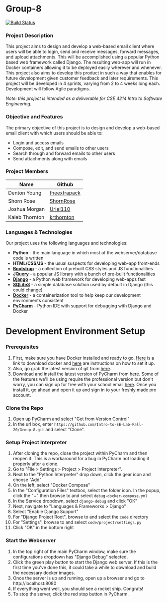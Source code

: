 # Group-8

[![Build Status](https://travis-ci.org/simkimsia/UtilityBehaviors.png)](https://travis-ci.org/simkimsia/UtilityBehaviors)

### Project Description

This project aims to design and develop a web-based email client where users will be able to login, send and receive messages, forward messages, and upload attachments.
This will be accomplished using a popular Python based web framework called Django.
The resulting web-app will run in Docker containers allowing it to be deployed easily wherever and whenever.
This project also aims to develop this product in such a way that enables for future development given customer feedback and later requirements.
This project will be developed in 4 sprints, varying from 2 to 4 weeks long each.
Development will follow Agile paradigms.

*Note: this project is intended as a deliverable for CSE 4214 Intro to Software Engineering.*

### Objective and Features
The primary objective of this project is to design and develop a web-based email client with which users should be able to:
- Login and access emails
- Compose, edit, and send emails to other users
- Search through and forward emails to other users
- Send attachments along with emails

### Project Members
Name | Github
--- | ---
Denton Young | [theextrapack](https://github.com/theextrapack)
Shorn Rose | [ShornRose](https://github.com/ShornRose)
Joshua Morgan | [Uriel110](https://github.com/Uriel110)
Kaleb Thornton | [krthornton](https://github.com/krthornton)


### Languages & Technologies
Our project uses the following languages and technologies:
- **Python** - the main language in which most of the webserver/database code is written
- **HTML/CSS/JS** - the usual suspects for developing web-app front-ends
- [**Bootstrap**](https://getbootstrap.com) - a collection of prebuilt CSS styles and JS functionalities
- [**JQuery**](https://jquery.com) - a popular JS library with a bunch of pre-built functionalities
- [**Django**](https://www.djangoproject.com/start/overview/) - a Python web framework for developing web-apps fast
- [**SQLite3**](https://www.sqlite.org/index.html) - a simple database solution used by default in Django (this could change)
- [**Docker**](https://www.docker.com/resources/what-container) - a containerization tool to help keep our development environments consistent
- [**PyCharm**](https://www.jetbrains.com/pycharm/) - Python IDE with support for debugging with Django and Docker


# Development Environment Setup

### Prerequisites
1. First, make sure you have Docker installed and ready to go. [Here][1] is a link to download docker and [here][2] are instructions on how to set it up.
2. Also, go grab the latest version of git from [here][3].
3. Download and install the latest version of PyCharm from [here][4]. Some of the features we'll be using require the professional version but don't worry, you can sign up for free with your school email [here][5]. Once you install it, go ahead and open it up and sign in to your freshly made pro account.

[1]: https://download.docker.com/win/stable/Docker%20Desktop%20Installer.exe
[2]: https://docs.docker.com/docker-for-windows/install-windows-home/
[3]: https://git-scm.com/download/win
[4]: https://www.jetbrains.com/pycharm/download/download-thanks.html?platform=win
[5]: https://www.jetbrains.com/shop/eform/students

### Clone the Repo
1. Open up PyCharm and select "Get from Version Control"
2. In the url box, enter `https://github.com/Intro-to-SE-Lab-Fall-20/Group-8.git` and select "Clone".

### Setup Project Interpreter
1. After cloning the repo, close the project within PyCharm and then reopen it. This is a workaround for a bug in PyCharm not loading it properly after a clone.
2. Go to "File > Settings > Project > Project Interpreter".
3. Next to the "Python Interpreter" drop down, click the gear icon and choose "Add"
4. On the left, select "Docker Compose"
5. In the "Configuration Files" textbox, select the folder icon. In the popup, click the "+" then browse to and select `debug-docker-compose.yml`
6. In the Service dropdown, select `django-debug` and click "OK"
7. Next, navigate to "Languages & Frameworks > Django"
8. Select "Enable Django Support"
9. For "Django Project Root", browse to and select the `code` directory
10. For "Settings", browse to and select `code/project/settings.py`
11. Click "OK" in the bottom right

### Start the Webserver
1. In the top right of the main PyCharm window, make sure the configurations dropdown has "Django Debug" selected.
2. Click the green play button to start the Django web server. If this is the first time you've done this, it could take a while to download and build the necessary docker images.
3. Once the server is up and running, open up a browser and go to http://localhost:8080
4. If everything went well, you should see a rocket ship. Congrats!
5. To stop the server, click the red stop button in PyCharm.
